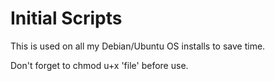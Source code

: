 # Initial Scripts

This is used on all my Debian/Ubuntu OS installs to save time.

Don't forget to chmod u+x 'file' before use.
